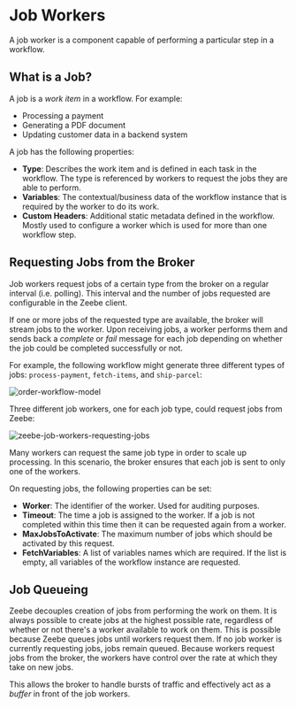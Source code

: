# Job Workers

A job worker is a component capable of performing a particular step in a workflow.

## What is a Job?

A job is a *work item* in a workflow. For example:

* Processing a payment
* Generating a PDF document
* Updating customer data in a backend system

A job has the following properties:

* **Type**: Describes the work item and is defined in each task in the workflow. The type is referenced by workers to request the jobs they are able to perform.
* **Variables**: The contextual/business data of the workflow instance that is required by the worker to do its work.
* **Custom Headers**: Additional static metadata defined in the workflow. Mostly used to configure a worker which is used for more than one workflow step.

## Requesting Jobs from the Broker

Job workers request jobs of a certain type from the broker on a regular interval (i.e. polling). This interval and the number of jobs requested are configurable in the Zeebe client.

If one or more jobs of the requested type are available, the broker will stream jobs to the worker. Upon receiving jobs, a worker performs them and sends back a *complete* or *fail* message for each job depending on whether the job could be completed successfully or not.

For example, the following workflow might generate three different types of jobs: `process-payment`, `fetch-items`, and `ship-parcel`:

![order-workflow-model](/basics/order-process.png)

Three different job workers, one for each job type, could request jobs from Zeebe:

![zeebe-job-workers-requesting-jobs](/basics/zeebe-job-workers-graphic.png)

Many workers can request the same job type in order to scale up processing. In this scenario, the broker ensures that each job is sent to only one of the workers.

On requesting jobs, the following properties can be set:

* **Worker**: The identifier of the worker. Used for auditing purposes.
* **Timeout**: The time a job is assigned to the worker. If a job is not completed within this time then it can be requested again from a worker.
* **MaxJobsToActivate**: The maximum number of jobs which should be activated by this request.
* **FetchVariables**: A list of variables names which are required. If the list is empty, all variables of the workflow instance are requested.

## Job Queueing

Zeebe decouples creation of jobs from performing the work on them. It is always possible to create jobs at the highest possible rate, regardless of whether or not there's a worker available to work on them. This is possible because Zeebe queues jobs until workers request them. If no job worker is currently requesting jobs, jobs remain queued. Because workers request jobs from the broker, the workers have control over the rate at which they take on new jobs.

This allows the broker to handle bursts of traffic and effectively act as a _buffer_ in front of the job workers.
